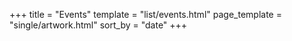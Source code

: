 +++
title = "Events"
template = "list/events.html"
page_template = "single/artwork.html"
sort_by = "date"
+++
